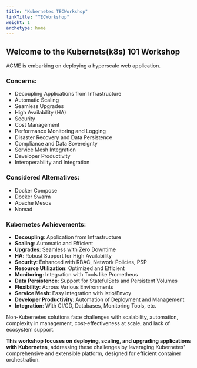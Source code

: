 ```yaml
---
title: "Kubernetes TECWorkshop"
linkTitle: "TECWorkshop"
weight: 1
archetype: home
---
```


## Welcome to the Kubernets(k8s) 101 Workshop
ACME is embarking on deploying a hyperscale web application.

### Concerns:
- Decoupling Applications from Infrastructure
- Automatic Scaling
- Seamless Upgrades
- High Availability (HA)
- Security
- Cost Management
- Performance Monitoring and Logging
- Disaster Recovery and Data Persistence
- Compliance and Data Sovereignty
- Service Mesh Integration
- Developer Productivity
- Interoperability and Integration

### Considered Alternatives:
- Docker Compose
- Docker Swarm
- Apache Mesos
- Nomad

### Kubernetes Achievements:

- **Decoupling**: Application from Infrastructure
- **Scaling**: Automatic and Efficient
- **Upgrades**: Seamless with Zero Downtime
- **HA**: Robust Support for High Availability
- **Security**: Enhanced with RBAC, Network Policies, PSP
- **Resource Utilization**: Optimized and Efficient
- **Monitoring**: Integration with Tools like Prometheus
- **Data Persistence**: Support for StatefulSets and Persistent Volumes
- **Flexibility**: Across Various Environments
- **Service Mesh**: Easy Integration with Istio/Envoy
- **Developer Productivity**: Automation of Deployment and Management
- **Integration**: With CI/CD, Databases, Monitoring Tools, etc.

Non-Kubernetes solutions face challenges with scalability, automation, complexity in management, cost-effectiveness at scale, and lack of ecosystem support.

**This workshop focuses on deploying, scaling, and upgrading applications with Kubernetes**, addressing these challenges by leveraging Kubernetes' comprehensive and extensible platform, designed for efficient container orchestration.
